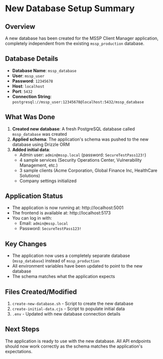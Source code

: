# New Database Setup Summary

## Overview
A new database has been created for the MSSP Client Manager application, completely independent from the existing `mssp_production` database.

## Database Details
- **Database Name**: `mssp_database`
- **User**: `mssp_user`
- **Password**: `12345678`
- **Host**: `localhost`
- **Port**: `5432`
- **Connection String**: `postgresql://mssp_user:12345678@localhost:5432/mssp_database`

## What Was Done
1. **Created new database**: A fresh PostgreSQL database called `mssp_database` was created
2. **Applied schema**: The application's schema was pushed to the new database using Drizzle ORM
3. **Added initial data**:
   - Admin user: `admin@mssp.local` (password: `SecureTestPass123!`)
   - 4 sample services (Security Operations Center, Vulnerability Management, etc.)
   - 3 sample clients (Acme Corporation, Global Finance Inc, HealthCare Solutions)
   - Company settings initialized

## Application Status
- The application is now running at: http://localhost:5001
- The frontend is available at: http://localhost:5173
- You can log in with: 
  - Email: `admin@mssp.local`
  - Password: `SecureTestPass123!`

## Key Changes
- The application now uses a completely separate database (`mssp_database`) instead of `mssp_production`
- All environment variables have been updated to point to the new database
- The schema matches what the application expects

## Files Created/Modified
1. `create-new-database.sh` - Script to create the new database
2. `create-initial-data.cjs` - Script to populate initial data
3. `.env` - Updated with new database connection details

## Next Steps
The application is ready to use with the new database. All API endpoints should now work correctly as the schema matches the application's expectations. 